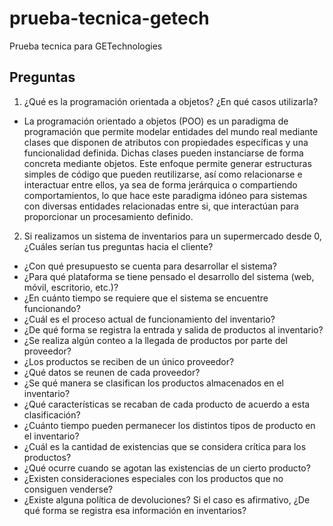 # prueba-tecnica-getech
Prueba tecnica para GETechnologies

## Preguntas
1. ¿Qué es la programación orientada a objetos? ¿En qué casos utilizarla?
* La programación orientado a objetos (POO) es un paradigma de programación que permite modelar entidades del mundo real mediante clases que disponen de atributos con propiedades específicas y una funcionalidad definida. Dichas clases pueden instanciarse de forma concreta mediante objetos.
Este enfoque permite generar estructuras simples de código que pueden reutilizarse, así como relacionarse e interactuar entre ellos, ya sea de forma jerárquica o compartiendo comportamientos, lo que hace este paradigma idóneo para sistemas con diversas entidades relacionadas entre si, que interactúan para proporcionar un procesamiento definido.

2. Si realizamos un sistema de inventarios para un supermercado desde 0, ¿Cuáles serían tus preguntas hacia el cliente?
* ¿Con qué presupuesto se cuenta para desarrollar el sistema?
* ¿Para qué plataforma se tiene pensado el desarrollo del sistema (web, móvil, escritorio, etc.)?
* ¿En cuánto tiempo se requiere que el sistema se encuentre funcionando?
* ¿Cuál es el proceso actual de funcionamiento del inventario?
* ¿De qué forma se registra la entrada y salida de productos al inventario?
* ¿Se realiza algún conteo a la llegada de productos por parte del proveedor?
* ¿Los productos se reciben de un único proveedor?
* ¿Qué datos se reunen de cada proveedor?
* ¿Se qué manera se clasifican los productos almacenados en el inventario?
* ¿Qué características se recaban de cada producto de acuerdo a esta clasificación?
* ¿Cuánto tiempo pueden permanecer los distintos tipos de producto en el inventario?
* ¿Cuál es la cantidad de existencias que se considera crítica para los productos?
* ¿Qué ocurre cuando se agotan las existencias de un cierto producto?
* ¿Existen consideraciones especiales con los productos que no consiguen venderse?
* ¿Existe alguna política de devoluciones? Si el caso es afirmativo, ¿De qué forma se registra esa información en inventarios?
